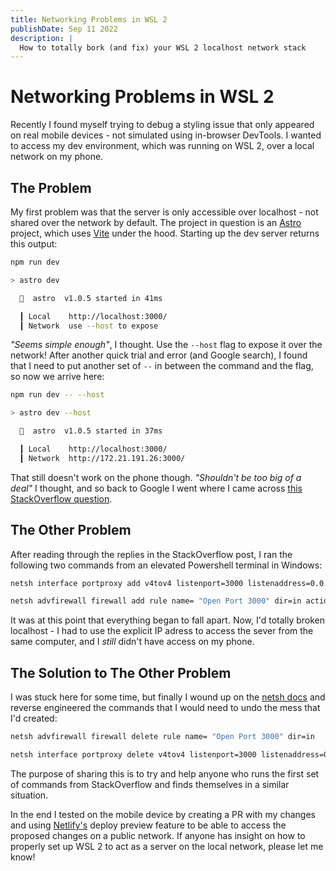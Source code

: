 ```yaml
---
title: Networking Problems in WSL 2
publishDate: Sep 11 2022
description: |
  How to totally bork (and fix) your WSL 2 localhost network stack
---
```


# Networking Problems in WSL 2

Recently I found myself trying to debug a styling issue that only appeared on real mobile devices - not simulated using in-browser DevTools. I wanted to access my dev environment, which was running on WSL 2, over a local network on my phone.

## The Problem

My first problem was that the server is only accessible over localhost - not shared over the network by default. The project in question is an [Astro](https://astro.build) project, which uses [Vite](https://vitejs.dev/) under the hood. Starting up the dev server returns this output:

```bash
npm run dev

> astro dev

  🚀  astro  v1.0.5 started in 41ms

  ┃ Local    http://localhost:3000/
  ┃ Network  use --host to expose


```

_"Seems simple enough"_, I thought. Use the `--host` flag to expose it over the network! After another quick trial and error (and Google search), I found that I need to put another set of `--` in between the command and the flag, so now we arrive here:

```bash
npm run dev -- --host

> astro dev --host

  🚀  astro  v1.0.5 started in 37ms

  ┃ Local    http://localhost:3000/
  ┃ Network  http://172.21.191.26:3000/
```

That still doesn't work on the phone though.
_"Shouldn't be too big of a deal"_ I thought, and so back to Google I went where I came across [this StackOverflow question](https://stackoverflow.com/questions/61002681/connecting-to-wsl2-server-via-local-network).

## The Other Problem

After reading through the replies in the StackOverflow post, I ran the following two commands from an elevated Powershell terminal in Windows:

```bash
netsh interface portproxy add v4tov4 listenport=3000 listenaddress=0.0.0.0 connectport=3000 connectaddress=172.21.106.44
```

```bash
netsh advfirewall firewall add rule name= "Open Port 3000" dir=in action=allow protocol=TCP localport=3000
```

It was at this point that everything began to fall apart. Now, I'd totally broken localhost - I had to use the explicit IP adress to access the sever from the same computer, and I _still_ didn't have access on my phone.

## The Solution to The Other Problem

I was stuck here for some time, but finally I wound up on the [netsh docs](https://docs.microsoft.com/en-us/windows-server/networking/technologies/netsh/netsh-interface-portproxy) and reverse engineered the commands that I would need to undo the mess that I'd created:

```bash
netsh advfirewall firewall delete rule name= "Open Port 3000" dir=in
```

```bash
netsh interface portproxy delete v4tov4 listenport=3000 listenaddress=0.0.0.0
```

The purpose of sharing this is to try and help anyone who runs the first set of commands from StackOverflow and finds themselves in a similar situation.

In the end I tested on the mobile device by creating a PR with my changes and using [Netlify's](https://www.netlify.com/) deploy preview feature to be able to access the proposed changes on a public network. If anyone has insight on how to properly set up WSL 2 to act as a server on the local network, please let me know!
